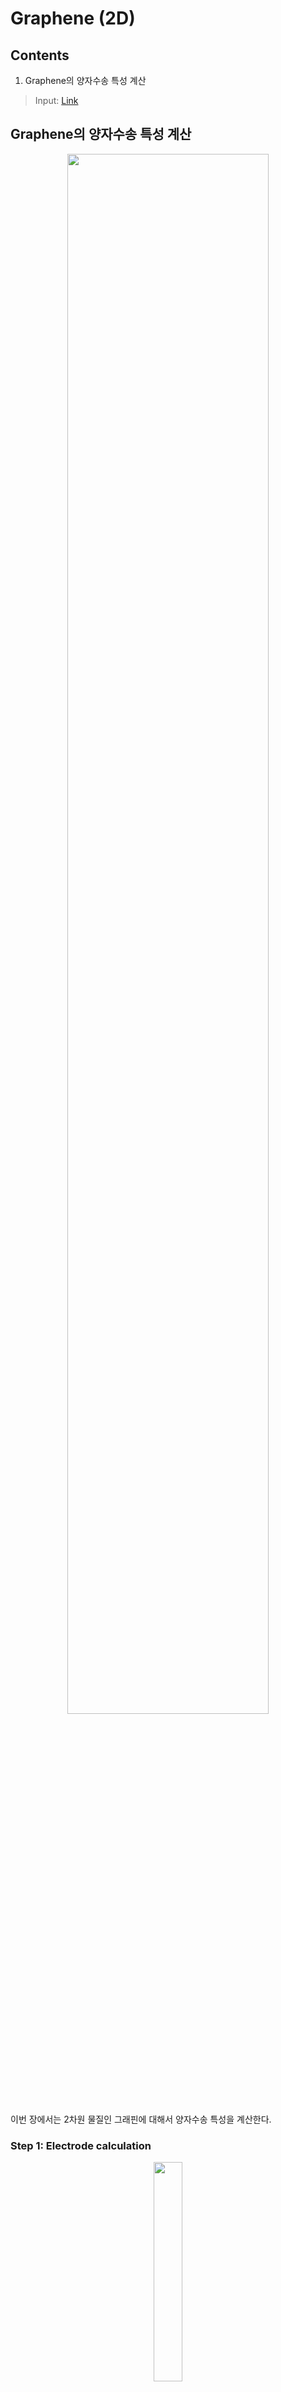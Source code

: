 Graphene (2D)
=========================
## Contents
1. Graphene의 양자수송 특성 계산

> Input: [Link](https://1drv.ms/u/s!ArHICXVqPANVux6jWW0x2QlTFre0?e=88oKbL)

## Graphene의 양자수송 특성 계산

<center><img src="img/Gr.png" width="80%" height="80%"></center>

이번 장에서는 2차원 물질인 그래핀에 대해서 양자수송 특성을 계산한다.


### Step 1: Electrode calculation

<center><img src="img/Gr_electrode.png" width="30%" height="30%"></center>

Electrode에 대해 DFT 계산을 통해 `elec.TSHS` 를 얻는다. 우리의 모델의 경우 x축 방향으로 periodic 구조를 가지지 않는다. 때문에 x방향으로의 k-point를 1로 지정해주었다. Eleectrode 계산 시에 사용된 k-point가 추후에 scattering 계산을 통한 양자수속 특성 계산의 정확도 큰 영향을 미치기 때문에 반드시 **k-point에 대해 수렴성 테스트**를 진행해야한다. 특히 양자 수송 방향(z-축)으로 더욱 엄격히 k-point를 주어야 보다 정확한 전극의 self-energy를 얻을 수 있다.

```
$ vi KPT.fdf
%block kgrid_Monkhorst_Pack
 1    0    0    0.0
 0   60    0    0.0
 0    0   35    0.0
%endblock kgrid_Monkhorst_Pack
```
electrode 계산시, `SolutionMethod`는 `diagon`으로 설정되어야 하며, `RUN.fdf`에 `TSHS`파일을 저장하기 위한 옵션을 추가하였다.
```
$ vi RUN.fdf
SolutionMethod      diagon
TS.HS.Save .true.

$ qsub slm_siesta_run
``` 

계산이 완료되면 output 폴더에서 `elec.TSHS` 파일을 확인할 수 있다.

### Step 2: Scattering region calculation
앞서 구한 `elec.TSHS` 파일을 NEGF 계산할 input 폴더로 복사한 후 transiesta를 통해 `.TSHS` 파일을 구한다.
```
$ cp ../1.Electrode_k060/OUT/elec.TSHS input/.
```
수송 방향인 z축 방향으로의 k-point는 1이어야 한다. 나머지 k-point는 반드시 electrode의 `.TSHS` 파일을 계산할 때 사용한 k-point와 일치해야한다.


```
$ vi KPT.fdf
block kgrid_Monkhorst_Pack
 1    0    0    0.0
 0   60    0    0.0
 0    0    1    0.0
%endblock kgrid_Monkhorst_Pack
```
Electrode 계산과 다르게, Scattering 영역 계산 시 NEGF를 이용하기 때문에, SolutionMethod는 diagon이 아닌 transiesta이어야 한다. 계산 과정에서, SIESTA SCF cycle이 먼저 수행되고 난 뒤 TS SCF cycle이 수행되어 SCF DM을 얻을 수 있다.
```
$ vi RUN.fdf
SolutionMethod      transiesta
```
NEGF 계산에서는 electrode 영역과 voltage에 대한 정보를 담고 있는 `TS.fdf`로 옵션을 조절한다.
```
$ vi TS.fdf
TS.Voltage    0.00000 eV
%block TS.Elec.Left
  HS elec.TSHS
  chem-pot Left
  semi-inf-dir -a3
  elec-pos begin 1
  used-atoms 4
%endblock TS.Elec.Left
%block TS.Elec.Right
  HS elec.TSHS
  chem-pot Right
  semi-inf-dir +a3
  elec-pos end -1
  used-atoms 4
%endblock TS.Elec.Right
```
TranSIESTA를 실행하여 scattering 영역에 대한 `.TSHS` 파일을 얻는다. 
```
$ qsub slm_siesta_run
```
### Step 3: Post-processing

TBTrans를 이용하여 transmission function을 구한다.<br/>앞서 구한 `scat.TSHS` 파일이 input으로 필요하며, 그 외 모든 input은 Step 2와 동일하다. 이때 실행 파일은 transiesta가 아닌 tbtrans이다.
```
$ cp ../2.Graphene_k060/OUT/scat.TSHS input/.
```
Tbtrans 계산시, TS.fdf에서 관련 옵션을 조절한다.<br/> DOS과 transmission 분석을 위한 에너지 범위를 지정할 수 있다. 
```
$ vi TS.fdf
%block TBT.Contour.neq
  part line
   from  -5.00000 eV to    5.00000 eV
    points    501
     method mid-rule
%endblock TBT.Contour.neq
```

```
$ qsub slm_siesta_run_tbt
```
파이썬 코드를 이용하여 transmission function을 시각화해본다.
```
$ python show_trans_rev.py scat.TBT.AVTRANS_Left-Right
```

<center><img src="img/Gr_transmission.png" width="60%" height="60%"></center>


## Exercise 1: K-point effect


Post-processing 단계에서 TBtrans 계산을 할때는 electrode나 scattering region에 대한 계산을 할 때 사용한 k-point와 다른 k-point 값을 사용해도 된다. 일반적으로 transmission 그래프을 "매끄럽게" 하기 위해 **post-processing** 단계는  k-point를 scattering 계산보다 더욱 크게 주는 것이 일반 적이다.<br/>
참고로 tbtrans 계산의 input인 `scat.TSHS` 파일은 k-point를 1x60x1일때 얻은 결과값이다.
```
$ vi KPT.fdf
%block kgrid_Monkhorst_Pack
 1    0    0    0.0
 0   240    0    0.0
 0    0    1    0.0
%endblock kgrid_Monkhorst_Pack
```

<center><img src="img/Gr_kpt_Transmission.png" width="60%" height="60%"></center>

k-point를 증가시키자 transmission 그래프가 매끄러워진 것을 확인할 수 있다. 

## Exercise 2: Channel width effect
폭이 2배 넓은 모델의 T(E) 과 원래 T(E) 그래프를 비교해 보자.

<center><img src="img/Gr_wider.png" width="60%" height="60%"></center>

electrode의 구조가 달라졌으므로, electrode calculation부터 진행해야한다.<br/> STRUCT.fdf 파일을 간략하게 보면, atom 개수와 lattice vector의 y축 길이가 늘어난 것을 확인할 수 있다.
```
$ vi 3.Electrode_wider_k30/input/STRUCT.fdf
NumberOfAtoms    8           # Number of atoms
NumberOfSpecies  1           # Number of species
LatticeConstant       1.000000000 Ang
%block LatticeVectors
   20.000000000     0.000000000     0.000000000
    0.000000000     4.901704000     0.000000000
    0.000000000     0.000000000     4.245000000
%endblock LatticeVectors
...

$ vi 4.Graphene_wider_k30/input/STRUCT.fdf
NumberOfAtoms    48           # Number of atoms
NumberOfSpecies  1           # Number of species
LatticeConstant       1.000000000 Ang
%block LatticeVectors
   20.000000000     0.000000000     0.000000000
    0.000000000     4.901704000     0.000000000
    0.000000000     0.000000000    25.470000000
%endblock LatticeVectors
...
```
또한 real space 상에서 unit cell이 y축 방향으로 2배 늘어났으므로, y축의 k-point를 바꿔주었다.
```
$ vi 3.Electrode_wider_k30/input/KPT.fdf
%block kgrid_Monkhorst_Pack
 1    0    0    0.0
 0   30    0    0.0
 0    0   35    0.0
%endblock kgrid_Monkhorst_Pack

$ vi 4.Graphene_wider_k30/input/KPT.fdf
%block kgrid_Monkhorst_Pack
 1    0    0    0.0
 0   30    0    0.0
 0    0    1    0.0
%endblock kgrid_Monkhorst_Pack
```
<center><img src="img/Gr_wider_Transmission.png" width="60%" height="60%"></center>

위와 같이 transmission 값이 두배가 되는 것을 확인할 수 있다.
